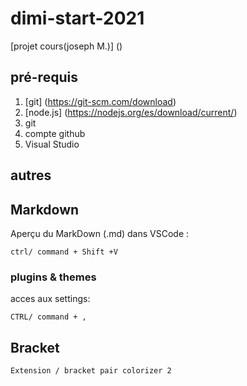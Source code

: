 # dimi-start-2021
[projet cours(joseph M.)] ()
## pré-requis
1. [git] (https://git-scm.com/download)
1. [node.js] (https://nodejs.org/es/download/current/)
1. git
1. compte github
1. Visual Studio

## autres

## Markdown

Aperçu du MarkDown (.md) dans VSCode :
```
ctrl/ command + Shift +V
```
### plugins & themes 
acces  aux settings:

```
CTRL/ command + , 
```
## Bracket 
```
Extension / bracket pair colorizer 2
```